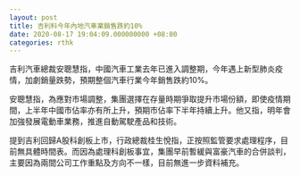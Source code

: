 ```yaml
---
layout: post
title: 吉利料今年內地汽車業銷售跌約10%
date: 2020-08-17 19:04:09.000000000 +08:00
categories: rthk
---
```


吉利汽車總裁安聰慧指，中國汽車工業去年已進入調整期，今年遇上新型肺炎疫情，加劇銷量跌勢，預期整個汽車行業今年銷售跌約10%。

安聰慧指，為應對市場調整，集團選擇在存量時期爭取提升市場份額，即使疫情期間，上半年中國市佔率亦有所上升，預期市佔率下半年持續上升。他又指，明年會加強發展電動車業務，推進自動駕駛產品和技術。

提到吉利回歸A股科創板上市，行政總裁桂生悅指，正按照監管要求處理程序，目前無具體時間表。而因為處理科創板事宜，集團早前暫緩與富豪汽車的合併談判，主要因為兩間公司工作重點及方向不一樣，目前無進一步資料補充。
